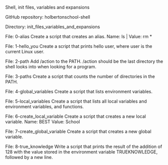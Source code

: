 Shell, init files, variables and expansions

GitHub repository: holbertonschool-shell

Directory: init_files_variables_and_expansions

File: 0-alias
Create a script that creates an alias. Name: ls | Value: rm *

File: 1-hello_you
Create a script that prints hello user, where user is the current Linux user.

File: 2-path
Add /action to the PATH. /action should be the last directory the shell looks into when looking for a program.

File: 3-paths
Create a script that counts the number of directories in the PATH.

File: 4-global_variables
Create a script that lists environment variables.

File: 5-local_variables
Create a script that lists all local variables and environment variables, and functions.

File: 6-create_local_variable
Create a script that creates a new local variable.
Name: BEST
Value: School

File: 7-create_global_variable
Create a script that creates a new global variable.

File: 8-true_knowledge
Write a script that prints the result of the addition of 128 with the value stored in the environment variable TRUEKNOWLEDGE, followed by a new line.